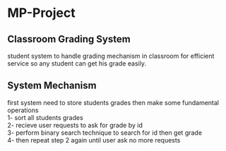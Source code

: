 # MP-Project
## Classroom Grading System
student system to handle grading mechanism in classroom for efficient service 
so any student can get his grade easily.

## System Mechanism
first system need to store students grades then make some fundamental operations \
1- sort all students grades \
2- recieve user requests to ask for grade by id \
3- perform binary search technique to search for id then get grade \
4- then repeat step 2 again until user ask no more requests
